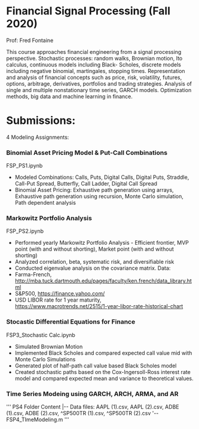 # Financial Signal Processing (Fall 2020)

Prof: Fred Fontaine

This course approaches financial engineering from a signal processing perspective. Stochastic processes: random walks, Brownian motion, Ito calculus, continuous models
including Black- Scholes, discrete models including negative binomial, martingales, stopping times. Representation and analysis of financial concepts such as price, risk,
volatility, futures, options, arbitrage, derivatives, portfolios and trading strategies. Analysis of single and multiple nonstationary time series, GARCH models.
Optimization methods, big data and machine learning in finance.



# Submissions:
4 Modeling Assignments:
### Binomial Asset Pricing Model \& Put-Call Combinations
FSP_PS1.ipynb 
* Modeled Combinations: Calls, Puts, Digital Calls, Digital Puts, Straddle, Call-Put Spread, Butterfly, Call Ladder, Digital Call Spread 
* Binomial Asset Pricing: Exhaustive path generation using arrays, Exhaustive path generation using recursion, Monte Carlo simulation, Path dependent analysis 


### Markowitz Portfolio Analysis
FSP_PS2.ipynb 
* Performed yearly Markowitz Portfolio Analysis - Efficient frontier, MVP point (with and without shorting), Market point (with and without shorting)
* Analyzed correlation, beta, systematic risk, and diversifiable risk
* Conducted eigenvalue analysis on the covariance matrix. 
Data: 
* Farma-French, http://mba.tuck.dartmouth.edu/pages/faculty/ken.french/data_library.html
* S\&P500, https://finance.yahoo.com/
* USD LIBOR rate for 1 year maturity, https://www.macrotrends.net/2515/1-year-libor-rate-historical-chart
 
### Stocastic Differential Equations for Finance
FSP3_Stochastic Calc.ipynb 
* Simulated Brownian Motion
* Implemented Black Scholes and compared expected call value mid with Monte Carlo Simulations
* Generated plot of half-path call value based Black Scholes model
* Created stochastic paths based on the Cox-Ingersoll-Ross interest rate model and compared expected mean and variance to theoretical values.

### Time Series Modeing using GARCH, ARCH, ARMA, and AR
'''
PS4 Folder Content
|-- Data files: AAPL (1).csv, AAPL (2).csv, ADBE (1).csv, ADBE (2).csv, ^SP500TR (1).csv, ^SP500TR (2).csv
'-- FSP4_TImeModeling.m 
'''


